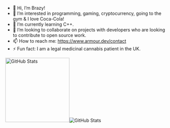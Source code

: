 - 👋 Hi, I’m Brazy!
- 👀 I’m interested in programming, gaming, cryptocurrency, going to the gym & I love Coca-Cola!
- 🌱 I’m currently learning C++.
- 💞️ I’m looking to collaborate on projects with developers who are looking to contribute to open source work.
- 📫 How to reach me: https://www.armour.dev/contact
- ⚡ Fun fact: I am a legal medicinal cannabis patient in the UK.

<img style="height: 5vh;" src="https://github-readme-stats.vercel.app/api/top-langs/?username=BrazyDevelopment&show_icons=true&theme=radical" alt="GitHub Stats"><img src="https://github-readme-stats.vercel.app/api?username=BrazyDevelopment&show_icons=true&theme=radical" alt="GitHub Stats">



<!---
BrazyDevelopment/BrazyDevelopment is a ✨ special ✨ repository because its `README.md` (this file) appears on your GitHub profile.
You can click the Preview link to take a look at your changes.
--->
